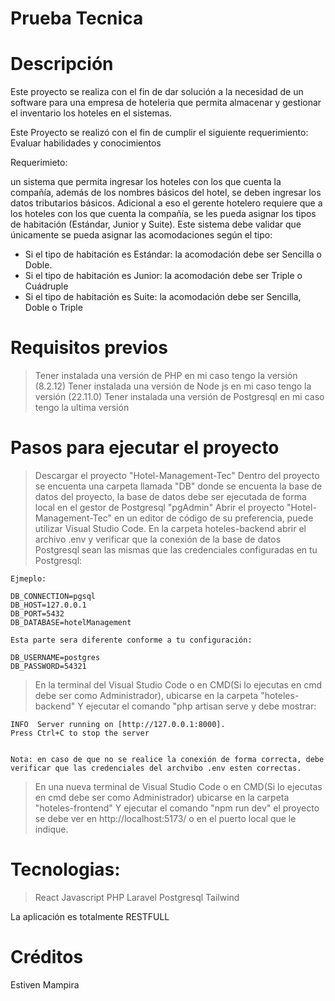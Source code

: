 # Prueba Tecnica
															

# Descripción 

Este proyecto se realiza con el fin de dar solución a la necesidad de un software para una empresa de hoteleria 
que permita almacenar y gestionar el inventario los hoteles en el sistemas.


Este Proyecto se realizó con el fin de cumplir el siguiente requerimiento: Evaluar  habilidades y conocimientos

Requerimieto: 

un sistema que permita ingresar los hoteles con los que cuenta la compañía,
además de los nombres básicos del hotel, se deben ingresar los datos tributarios básicos.
Adicional a eso el gerente hotelero requiere que a los hoteles con los que cuenta la compañía,
se les pueda asignar los tipos de habitación (Estándar, Junior y Suite). Este sistema debe validar
que únicamente se pueda asignar las acomodaciones según el tipo:
- Si el tipo de habitación es Estándar: la acomodación debe ser Sencilla o Doble.
- Si el tipo de habitación es Junior: la acomodación debe ser Triple o Cuádruple
- Si el tipo de habitación es Suite: la acomodación debe ser Sencilla, Doble o Triple

# Requisitos previos


>Tener instalada una versión de PHP en mi caso tengo la versión (8.2.12)
>Tener instalada una versión de Node js en mi caso tengo la versión (22.11.0)
>Tener instalada una versión de Postgresql en mi caso tengo la ultima versión


# Pasos para ejecutar el proyecto 

>Descargar el proyecto "Hotel-Management-Tec"
>Dentro del proyecto se encuenta una carpeta llamada "DB" donde se encuenta la base de datos del proyecto, la base de datos 
debe ser ejecutada de forma local en el gestor de Postgresql "pgAdmin"
>Abrir el proyecto "Hotel-Management-Tec" en un editor de código de su preferencia, puede utilizar Visual Studio Code. 
>En la carpeta hoteles-backend abrir el archivo .env y verificar que la conexión de la base de datos Postgresql sean las mismas que las credenciales configuradas en tu Postgresql:

	Ejmeplo:
	
	DB_CONNECTION=pgsql
	DB_HOST=127.0.0.1
	DB_PORT=5432
	DB_DATABASE=hotelManagement
	
	Esta parte sera diferente conforme a tu configuración: 
	
	DB_USERNAME=postgres
	DB_PASSWORD=54321
  
>En la terminal del Visual Studio Code o en CMD(Si lo ejecutas en cmd debe ser como Administrador), ubicarse en la carpeta  "hoteles-backend"  Y ejecutar el comando "php artisan serve y debe mostrar:

	INFO  Server running on [http://127.0.0.1:8000].
	Press Ctrl+C to stop the server

	
	Nota: en caso de que no se realice la conexión de forma correcta, debe verificar que las credenciales del archvibo .env esten correctas.
	
>En una nueva terminal de Visual Studio Code o en CMD(Si lo ejecutas en cmd debe ser como Administrador) ubicarse en la carpeta "hoteles-frontend"  Y ejecutar el comando "npm run dev" el proyecto se debe ver en
http://localhost:5173/ o en el puerto local que le indique.

# Tecnologias:

>React
>Javascript
>PHP
>Laravel
>Postgresql
>Tailwind


La aplicación es totalmente RESTFULL

# Créditos

Estiven Mampira
